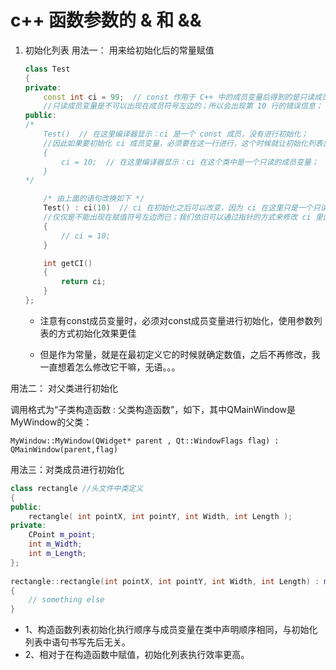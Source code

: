 # c++ 函数参数的 & 和 &&
1. 初始化列表
用法一： 用来给初始化后的常量赋值

    ``` C++
    class Test
    {
    private:
        const int ci = 99;  // const 作用于 C++ 中的成员变量后得到的是只读成员变量，
        //只读成员变量是不可以出现在成员符号左边的；所以会出现第 10 行的错误信息；
    public:
    /*
        Test()  // 在这里编译器显示：ci 是一个 const 成员，没有进行初始化；
        //因此如果要初始化 ci 成员变量，必须要在这一行进行，这个时候就让初始化列表出厂了；
        {
            ci = 10;  // 在这里编译器显示：ci 在这个类中是一个只读的成员变量；
        }
    */

        /* 由上面的语句改换如下 */
        Test() : ci(10)  // ci 在初始化之后可以改变，因为 ci 在这里只是一个只读的成员变量，
        //仅仅是不能出现在赋值符号左边而已；我们依旧可以通过指针的方式来修改 ci 里面的值；
        {
            // ci = 10;
        }

        int getCI()
        {
            return ci;
        }
    };
    ```
    * 注意有const成员变量时，必须对const成员变量进行初始化，使用参数列表的方式初始化效果更佳

    * 但是作为常量，就是在最初定义它的时候就确定数值，之后不再修改，我一直想着怎么修改它干嘛，无语。。。

用法二： 对父类进行初始化

调用格式为“子类构造函数 : 父类构造函数”，如下，其中QMainWindow是MyWindow的父类：

```MyWindow::MyWindow(QWidget* parent , Qt::WindowFlags flag) : QMainWindow(parent,flag)```

用法三：对类成员进行初始化


``` C++
class rectangle //头文件中类定义
{
public:
    rectangle( int pointX, int pointY, int Width, int Length );
private:
    CPoint m_point;
    int m_Width;
    int m_Length;
};
 
rectangle::rectangle(int pointX, int pointY, int Width, int Length) : m_point(pointX,pointY),m_Width(Width),m_Length(Length)//源文件中构造函数实现
{
    // something else
}
```
* 1、构造函数列表初始化执行顺序与成员变量在类中声明顺序相同，与初始化列表中语句书写先后无关。
* 2、相对于在构造函数中赋值，初始化列表执行效率更高。